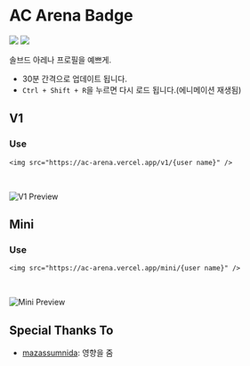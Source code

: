 # AC Arena Badge

<img src='https://ac-arena.vercel.app/v1/dongmin' />
<img src="https://ac-arena.vercel.app/mini/dongmin" />

솔브드 아레나 프로필을 예쁘게.

- 30분 간격으로 업데이트 됩니다.
- `Ctrl + Shift + R`을 누르면 다시 로드 됩니다.(에니메이션 재생됨)


## V1
### Use
    <img src="https://ac-arena.vercel.app/v1/{user name}" />

<br>

![V1 Preview](https://github.com/DM-09/AC-Arena-Badge/assets/112751504/621d2f6f-9794-4e49-81b4-349c5a9e1903)


## Mini
### Use
    <img src="https://ac-arena.vercel.app/mini/{user name}" />

<br>

![Mini Preview](https://github.com/DM-09/AC-Arena-Badge/assets/112751504/b1da4eee-1452-43ca-b389-66245ca2a54c)


## Special Thanks To

- <a href='https://github.com/mazassumnida/mazassumnida'>mazassumnida</a>: 영향을 줌
